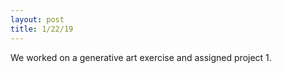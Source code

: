 ```yaml
---
layout: post
title: 1/22/19
---
```


We worked on a generative art exercise and assigned project 1.
